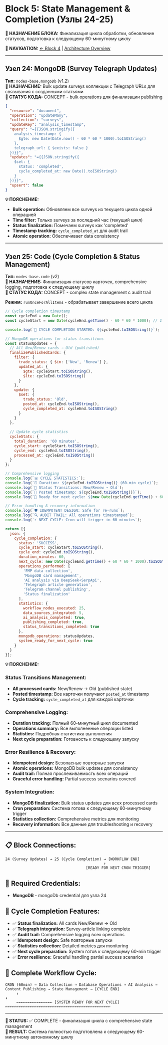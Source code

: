 # Block 5: State Management & Completion (Узлы 24-25)

**🎯 НАЗНАЧЕНИЕ БЛОКА:** Финализация цикла обработки, обновление статусов, подготовка к следующему 60-минутному циклу

**🔗 NAVIGATION:** [← Block 4](block-4-content-publishing.md) | [Architecture Overview](../architecture.md)

---

## Узел 24: MongoDB (Survey Telegraph Updates)
**Тип:** `nodes-base.mongoDb` (v1.2)  
**📍 НАЗНАЧЕНИЕ:** Bulk update surveys коллекции с Telegraph URLs для связывания с созданными статьями  
**🔧 СТАТУС КОДА:** CONCEPT - bulk operations для финализации publishing

```json
{
  "resource": "document",
  "operation": "updateMany",
  "collection": "surveys",
  "updateKey": "analysis_timestamp",
  "query": "={{JSON.stringify({
    analysis_timestamp: {
      $gte: new Date(Date.now() - 60 * 60 * 1000).toISOString()
    },
    telegraph_url: { $exists: false }
  })}}",
  "updates": "={{JSON.stringify({
    $set: {
      status: 'completed',
      cycle_completed_at: new Date().toISOString()
    }
  })}}",
  "upsert": false
}
```
**💡 ПОЯСНЕНИЕ:**
- **Bulk operation:** Обновляем все surveys из текущего цикла одной операцией
- **Time filter:** Только surveys за последний час (текущий цикл)
- **Status finalization:** Помечаем surveys как 'completed'
- **Timestamp tracking:** `cycle_completed_at` для audit trail
- **Atomic operation:** Обеспечивает data consistency

---

## Узел 25: Code (Cycle Completion & Status Management)
**Тип:** `nodes-base.code` (v2)  
**📍 НАЗНАЧЕНИЕ:** Финализация статусов карточек, comprehensive logging, подготовка к следующему циклу  
**🔧 СТАТУС КОДА:** CONCEPT - complex state management с audit trail

**Режим:** `runOnceForAllItems` - обрабатывает завершение всего цикла

```javascript
// Cycle completion timestamp
const cycleEnd = new Date();
const cycleStart = new Date(cycleEnd.getTime() - 60 * 60 * 1000); // 1 hour ago

console.log(`🔄 CYCLE COMPLETION STARTED: ${cycleEnd.toISOString()}`);

// MongoDB operations for status transitions
const statusUpdates = {
  // All New/Renew cards → Old (published)
  finalizePublishedCards: {
    filter: {
      trade_status: { $in: ['New', 'Renew'] },
      updated_at: { 
        $gte: cycleStart.toISOString(),
        $lte: cycleEnd.toISOString()
      }
    },
    update: {
      $set: {
        trade_status: 'Old',
        posted_at: cycleEnd.toISOString(),
        cycle_completed_at: cycleEnd.toISOString()
      }
    }
  },
  
  // Update cycle statistics
  cycleStats: {
    total_duration: '60 minutes',
    cycle_start: cycleStart.toISOString(),
    cycle_end: cycleEnd.toISOString(),
    processed_at: cycleEnd.toISOString()
  }
};

// Comprehensive logging
console.log(`📊 CYCLE STATISTICS:`);
console.log(`⏰ Duration: ${cycleEnd.toISOString()} (60-min cycle)`);
console.log(`🔄 Status Transitions: New/Renew → Old`);
console.log(`📝 Posted timestamp: ${cycleEnd.toISOString()}`);
console.log(`🎯 Ready for next cycle: ${new Date(cycleEnd.getTime() + 60 * 60 * 1000).toISOString()}`);

// Error handling & recovery information
console.log(`🛡️ IDEMPOTENT DESIGN: Safe for re-runs`);
console.log(`🔍 AUDIT TRAIL: All operations timestamped`);
console.log(`⚡ NEXT CYCLE: Cron will trigger in 60 minutes`);

return [{
  json: {
    cycle_completion: {
      status: 'SUCCESS',
      cycle_start: cycleStart.toISOString(),
      cycle_end: cycleEnd.toISOString(),
      duration_minutes: 60,
      next_cycle: new Date(cycleEnd.getTime() + 60 * 60 * 1000).toISOString(),
      operations_performed: [
        'FMP data collection',
        'MongoDB card management', 
        'AI analysis via DeepSeek+SerpApi',
        'Telegraph article generation',
        'Telegram channel publishing',
        'Status finalization'
      ],
      statistics: {
        workflow_nodes_executed: 25,
        data_sources_integrated: 5,
        ai_analysis_completed: true,
        publishing_completed: true,
        status_transitions_completed: true
      },
      mongodb_operations: statusUpdates,
      system_ready_for_next_cycle: true
    }
  }
}];
```
**💡 ПОЯСНЕНИЕ:**

### **Status Transitions Management:**
- **All processed cards:** New/Renew → Old (published state)
- **Posted timestamp:** Все карточки получают `posted_at` timestamp
- **Cycle tracking:** `cycle_completed_at` для каждой карточки

### **Comprehensive Logging:**
- **Duration tracking:** Полный 60-минутный цикл documented
- **Operations summary:** Все выполненные операции listed
- **Statistics:** Подробная статистика выполнения
- **Next cycle preparation:** Готовность к следующему запуску

### **Error Resilience & Recovery:**
- **Idempotent design:** Безопасные повторные запуски
- **Atomic operations:** MongoDB bulk updates для consistency
- **Audit trail:** Полная прослеживаемость всех операций
- **Graceful error handling:** Partial success scenarios covered

### **System Integration:**
- **MongoDB finalization:** Bulk status updates для всех processed cards
- **Cron preparation:** Система готова к следующему 60-минутному trigger
- **Statistics collection:** Comprehensive metrics для monitoring
- **Recovery information:** Все данные для troubleshooting и recovery

---

## 📋 Block Connections:
```
24 (Survey Updates) → 25 (Cycle Completion) → [WORKFLOW END]
                                            ↑
                                    [READY FOR NEXT CRON TRIGGER]
```

## 🔧 Required Credentials:
- **MongoDB** - mongoDb credential для узла 24

## 🏁 Cycle Completion Features:
- ✅ **Status finalization:** All cards New/Renew → Old
- ✅ **Telegraph integration:** Survey-article linking complete
- ✅ **Audit trail:** Comprehensive logging всех operations
- ✅ **Idempotent design:** Safe повторные запуски
- ✅ **Statistics collection:** Detailed metrics для monitoring
- ✅ **Next cycle preparation:** System готов к следующему 60-min trigger
- ✅ **Error resilience:** Graceful handling partial success scenarios

## 🔄 Complete Workflow Cycle:
```
CRON (60min) → Data Collection → Database Operations → AI Analysis → Content Publishing → State Management → [CYCLE END]
     ↑                                                                                                        ↓
     ←←←←←←←←←←←←←←←← [SYSTEM READY FOR NEXT CYCLE] ←←←←←←←←←←←←←←←←←←←←←←←←←←←←←←←←←←←←←←←←←←←←←←←
```

---

**📝 STATUS:** ✅ COMPLETE - финализация цикла с comprehensive state management  
**🎯 RESULT:** Система полностью подготовлена к следующему 60-минутному автономному циклу